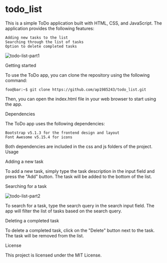 # todo_list
This is a simple ToDo application built with HTML, CSS, and JavaScript. The application provides the following features:

    Adding new tasks to the list
    Searching through the list of tasks
    Option to delete completed tasks


![todo-list-part1](https://user-images.githubusercontent.com/40575848/227308197-b833be29-1792-48ac-b421-babc7d6d0849.png)

Getting started

To use the ToDo app, you can clone the repository using the following command:
```console
foo@bar:~$ git clone https://github.com/ap1985243/todo_list.git
```

Then, you can open the index.html file in your web browser to start using the app.

Dependencies

The ToDo app uses the following dependencies:

    Bootstrap v5.1.3 for the frontend design and layout
    Font Awesome v5.15.4 for icons

Both dependencies are included in the css and js folders of the project.
Usage

Adding a new task

To add a new task, simply type the task description in the input field and press the "Add" button. The task will be added to the bottom of the list.


Searching for a task


![todo-list-part2](https://user-images.githubusercontent.com/40575848/227308405-87ceb4df-f77f-468e-a386-f36904b26ed9.png)


To search for a task, type the search query in the search input field. The app will filter the list of tasks based on the search query.


Deleting a completed task

To delete a completed task, click on the "Delete" button next to the task. The task will be removed from the list.


License

This project is licensed under the MIT License.
